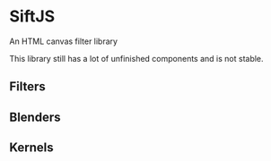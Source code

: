 # SiftJS #

  An HTML canvas filter library

  This library still has a lot of unfinished components and is not stable.

## Filters ##

## Blenders ##

## Kernels ##
